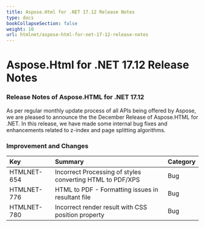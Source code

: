```yaml
---
title: Aspose.Html for .NET 17.12 Release Notes
type: docs
bookCollapseSection: false
weight: 10
url: htmlnet/aspose-html-for-net-17-12-release-notes
---
```


# **Aspose.Html for .NET 17.12 Release Notes**
### **Release Notes of Aspose.HTML for .NET 17.12**
As per regular monthly update process of all APIs being offered by Aspose, we are pleased to announce the the December Release of Aspose.HTML for .NET. In this release, we have made some internal bug fixes and enhancements related to z-index and page splitting algorithms.
### **Improvement and Changes**

|**Key**|**Summary**|**Category**|
| :- | :- | :- |
|HTMLNET-654|Incorrect Processing of styles converting HTML to PDF/XPS|Bug|
|HTMLNET-776|HTML to PDF - Formatting issues in resultant file|Bug|
|HTMLNET-780|Incorrect render result with CSS position property|Bug|


